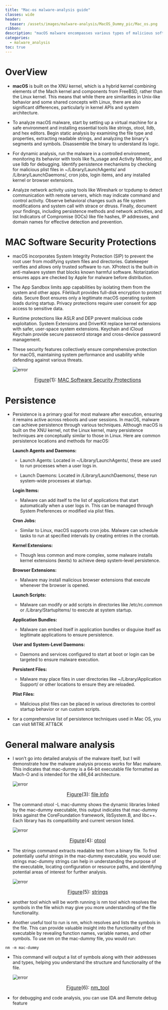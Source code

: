 ```yaml
---
title: "Mac-os malware-analysis guide"
classes: wide
header:
  teaser: /assets/images/malware-analysis/MacOS_Dummy_pic/Mac_os.png
ribbon:
description: "macOS malware encompasses various types of malicious software designed to target macOS systems, including adware, spyware, ransomware, trojans, worms, rootkits, and backdoors, each with different methods for infection, persistence, and impact."
categories:
  - malware_analysis
toc: true
---
```



# OverView

- **macOS** is built on the XNU kernel, which is a hybrid kernel combining elements of the Mach kernel and components from FreeBSD, rather than the Linux kernel. This means that while there are similarities in Unix-like behavior and some shared concepts with Linux, there are also significant differences, particularly in kernel APIs and system architecture.

- To analyze macOS malware, start by setting up a virtual machine for a safe environment and installing essential tools like strings, otool, lldb, and hex editors. Begin static analysis by examining the file type and properties, extracting readable strings, and analyzing the binary's segments and symbols. Disassemble the binary to understand its logic.

- For dynamic analysis, run the malware in a controlled environment, monitoring its behavior with tools like fs_usage and Activity Monitor, and use lldb for debugging. Identify persistence mechanisms by checking for malicious plist files in ~/Library/LaunchAgents/ and /Library/LaunchDaemons/, cron jobs, login items, and any installed kernel or browser extensions.

- Analyze network activity using tools like Wireshark or tcpdump to detect communication with remote servers, which may indicate command and control activity. Observe behavioral changes such as file system modifications and system call with strace or dtruss. Finally, document your findings, including persistence methods and network activities, and list Indicators of Compromise (IOCs) like file hashes, IP addresses, and domain names for effective detection and prevention.


# MAC Software Security Protections 

- macOS incorporates System Integrity Protection (SIP) to prevent the root user from modifying system files and directories. Gatekeeper verifies and allows only trusted software to run. XProtect is the built-in anti-malware system that blocks known harmful software. Notarization ensures apps are checked by Apple for malware before distribution.

- The App Sandbox limits app capabilities by isolating them from the system and other apps. FileVault provides full-disk encryption to protect data. Secure Boot ensures only a legitimate macOS operating system loads during startup. Privacy protections require user consent for app access to sensitive data.

- Runtime protections like ASLR and DEP prevent malicious code exploitation. System Extensions and DriverKit replace kernel extensions with safer, user-space system extensions. Keychain and iCloud Keychain provide secure password storage and cross-device password management.

- These security features collectively ensure comprehensive protection for macOS, maintaining system performance and usability while defending against various threats.

  
  ![error](/assets/images/malware-analysis/MacOS_Dummy_pic/security_protections.png)<center><font size="3"> <u>Figure</u>(1): <u>MAC Software Security Protections</u> </font></center>




# Persistence

- Persistence is a primary goal for most malware after execution, ensuring it remains active across reboots and user sessions. In macOS, malware can achieve persistence through various techniques. Although macOS is built on the XNU kernel, not the Linux kernel, many persistence techniques are conceptually similar to those in Linux. Here are common persistence locations and methods for macOS:

  **Launch Agents and Daemons:**

   	- Launch Agents: Located in ~/Library/LaunchAgents/, these are used to run processes when a user logs in.

 	- Launch Daemons: Located in /Library/LaunchDaemons/, these run system-wide processes at startup.

  **Login Items:**

   	- Malware can add itself to the list of applications that start automatically when a user logs in. This can be managed through System Preferences or modified via plist files.

  **Cron Jobs:**
	
   	- Similar to Linux, macOS supports cron jobs. Malware can schedule tasks to run at specified intervals by creating entries in the crontab.

  **Kernel Extensions:**
	
   	- Though less common and more complex, some malware installs kernel extensions (kexts) to achieve deep system-level persistence.

  **Browser Extensions:**
	
   	- Malware may install malicious browser extensions that execute whenever the browser is opened.

  **Launch Scripts:**

   	- Malware can modify or add scripts in directories like /etc/rc.common or /Library/StartupItems/ to execute at system startup.

  **Application Bundles:**
		
   	- Malware can embed itself in application bundles or disguise itself as legitimate applications to ensure persistence.
	
  **User and System-Level Daemons:**
		
   	- Daemons and services configured to start at boot or login can be targeted to ensure malware execution.
	
  **Persistent Files:**
		
   	- Malware may place files in user directories like ~/Library/Application Support/ or other locations to ensure they are reloaded.
	
  **Plist Files:**
		
   	- Malicious plist files can be placed in various directories to control startup behavior or run custom scripts.

- for a comprehensive list of persistence techniques used in Mac OS, you can visit MITRE ATT&CK

# General malware analysis

- I won’t go into detailed analysis of the malware itself, but I will demonstrate how the malware analysis process works for Mac malware.
This indicates that mac-dummy is a 64-bit executable file formatted as Mach-O and is intended for the x86_64 architecture.
 

  ![error](/assets/images/malware-analysis/MacOS_Dummy_pic/file_info.png)<center><font size="3"> <u>Figure</u>(3): <u>file info</u> </font></center>


- The command otool -L mac-dummy shows the dynamic libraries linked by the mac-dummy executable, this output indicates that mac-dummy links against the CoreFoundation framework, libSystem.B, and libc++. Each library has its compatibility and current version listed.
 

  ![error](/assets/images/malware-analysis/MacOS_Dummy_pic/lib.png)<center><font size="3"> <u>Figure</u>(4): <u>otool</u> </font></center>


- The strings command extracts readable text from a binary file. To find potentially useful strings in the mac-dummy executable, you would use:
strings mac-dummy
 strings can help in understanding the purpose of the executable, locating configuration or resource paths, and identifying potential areas of interest for further analysis.


  ![error](/assets/images/malware-analysis/MacOS_Dummy_pic/strings.png)<center><font size="3"> <u>Figure</u>(5): <u>strings</u> </font></center>


- another tool which will be worth running is nm tool which resolves the symbols in the file which may give you more understanding of the file functionality.

- Another useful tool to run is nm, which resolves and lists the symbols in the file. This can provide valuable insight into the functionality of the executable by revealing function names, variable names, and other symbols. To use nm on the mac-dummy file, you would run:

`nm -m mac-dummy`

- This command will output a list of symbols along with their addresses and types, helping you understand the structure and functionality of the file.


  ![error](/assets/images/malware-analysis/MacOS_Dummy_pic/nm_tool.png)<center><font size="3"> <u>Figure</u>(6): <u>nm_tool</u> </font></center>

 
- for debugging and code analysis, you can use IDA and Remote debug feature

